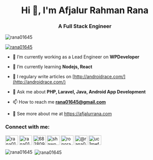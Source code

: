 <h1 align="center">Hi 👋, I'm Afjalur Rahman Rana</h1>
<h3 align="center">A Full Stack Engineer</h3>

<p align="left"> <img src="https://komarev.com/ghpvc/?username=rana01645&label=Profile%20views&color=0e75b6&style=flat" alt="rana01645" /> </p>

<p align="left"> <a href="https://github.com/ryo-ma/github-profile-trophy"><img src="https://github-profile-trophy.vercel.app/?username=rana01645" alt="rana01645" /></a> </p>

- 🔭 I’m currently working as a Lead Engineer on **WPDeveloper**

- 🌱 I’m currently learning **Nodejs, React**

- 📝 I regulary write articles on [http://androidrace.com/](http://androidrace.com/)

- 💬 Ask me about **PHP, Laravel, Java, Android App Development**

- 📫 How to reach me **rana01645@gmail.com**

- 💼 See more about me at https://afjalurrana.com

<h3 align="left">Connect with me:</h3>
<p align="left">
<a href="https://twitter.com/rana01645" target="blank"><img align="center" src="https://cdn.jsdelivr.net/npm/simple-icons@3.0.1/icons/twitter.svg" alt="rana01645" height="30" width="40" /></a>
<a href="https://linkedin.com/in/rana01645" target="blank"><img align="center" src="https://cdn.jsdelivr.net/npm/simple-icons@3.0.1/icons/linkedin.svg" alt="rana01645" height="30" width="40" /></a>
<a href="https://stackoverflow.com/users/6828091" target="blank"><img align="center" src="https://cdn.jsdelivr.net/npm/simple-icons@3.0.1/icons/stackoverflow.svg" alt="6828091" height="30" width="40" /></a>
<a href="https://fb.com/shawod" target="blank"><img align="center" src="https://cdn.jsdelivr.net/npm/simple-icons@3.0.1/icons/facebook.svg" alt="shawod" height="30" width="40" /></a>
<a href="https://instagram.com/ronorana" target="blank"><img align="center" src="https://cdn.jsdelivr.net/npm/simple-icons@3.0.1/icons/instagram.svg" alt="ronorana" height="30" width="40" /></a>
<a href="https://medium.com/@rana01645" target="blank"><img align="center" src="https://cdn.jsdelivr.net/npm/simple-icons@3.0.1/icons/medium.svg" alt="@rana01645" height="30" width="40" /></a>
<a href="https://www.youtube.com/c/uc1mefzt_ozqlc6p0rqimgha" target="blank"><img align="center" src="https://cdn.jsdelivr.net/npm/simple-icons@3.0.1/icons/youtube.svg" alt="uc1mefzt_ozqlc6p0rqimgha" height="30" width="40" /></a>
</p>

<p><img align="left" src="https://github-readme-stats.vercel.app/api/top-langs?username=rana01645&show_icons=true&locale=en&layout=compact" alt="rana01645" /></p>

<p>&nbsp;<img align="center" src="https://github-readme-stats.vercel.app/api?username=rana01645&show_icons=true&locale=en" alt="rana01645" /></p>
